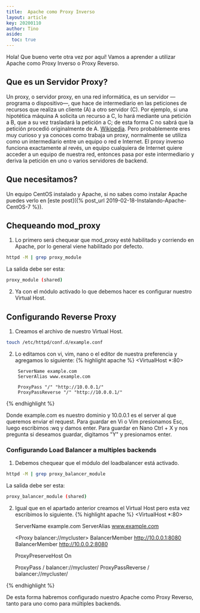 ```yaml
---
title:  Apache como Proxy Inverso
layout: article
key: 20200110
author: Tino
aside:
  toc: true
---
```


Hola! Que bueno verte otra vez por aquí!
Vamos a aprender a utilizar Apache como Proxy Inverso o Proxy Reverso.<!--more-->  

## Que es un Servidor Proxy?
Un proxy, o servidor proxy, en una red informática, es un servidor —programa o dispositivo—, que hace de intermediario en las peticiones de recursos que realiza un cliente (A) a otro servidor (C). Por ejemplo, si una hipotética máquina A solicita un recurso a C, lo hará mediante una petición a B, que a su vez trasladará la petición a C; de esta forma C no sabrá que la petición procedió originalmente de A. [Wikipedia](https://es.wikipedia.org/wiki/Servidor_proxy).
Pero probablemente eres muy curioso y ya conoces como trabaja un proxy, normalmente se utiliza como un intermediario entre un equipo o red e Internet. El proxy inverso funciona exactamente al revés, un equipo cualquiera de Internet quiere acceder a un equipo de nuestra red, entonces pasa por este intermediario y deriva la petición en uno o varios servidores de backend.

## Que necesitamos?

Un equipo CentOS instalado y Apache, si no sabes como instalar Apache puedes verlo en [este post]({% post_url 2019-02-18-Instalando-Apache-CentOS-7 %}).

## Chequeando mod_proxy

1. Lo primero será chequear que mod_proxy esté habilitado y corriendo en Apache, por lo general viene habilitado por defecto.
~~~ bash
httpd -M | grep proxy_module
~~~
La salida debe ser esta:
~~~ bash
proxy_module (shared)
~~~

2. Ya con el módulo activado lo que debemos hacer es configurar nuestro Virtual Host.

## Configurando Reverse Proxy

1. Creamos el archivo de nuestro Virtual Host.
~~~ bash
touch /etc/httpd/conf.d/example.conf
~~~

2. Lo editamos con vi, vim, nano o el editor de nuestra preferencia y agregamos lo siguiente:
{% highlight apache %}
<VirtualHost *:80>

        ServerName example.com
        ServerAlias www.example.com

        ProxyPass "/" "http://10.0.0.1/"
        ProxyPassReverse "/" "http://10.0.0.1/"

</VirtualHost>
{% endhighlight %}

Donde example.com es nuestro dominio y 10.0.0.1 es el server al que queremos enviar el request.
Para guardar en Vi o Vim presionamos Esc, luego escribimos :wq y damos enter.
Para guardar en Nano Ctrl + X y nos pregunta si deseamos guardar, digitamos "Y" y presionamos enter.

### Configurando Load Balancer a multiples backends

1. Debemos chequear que el módulo del loadbalancer está activado.
~~~ bash
httpd -M | grep proxy_balancer_module
~~~
La salida debe ser esta:
~~~ bash
proxy_balancer_module (shared)
~~~

2. Igual que en el apartado anterior creamos el Virtual Host pero esta vez escribimos lo siguiente.
{% highlight apache %}
<VirtualHost *:80>

	ServerName example.com
	ServerAlias www.example.com

	<Proxy balancer://mycluster>
		BalancerMember http://10.0.0.1:8080
		BalancerMember http://10.0.0.2:8080
	</Proxy>

	ProxyPreserveHost On

	ProxyPass / balancer://mycluster/
	ProxyPassReverse / balancer://mycluster/

</VirtualHost>
{% endhighlight %}

De esta forma habremos configurado nuestro Apache como Proxy Reverso, tanto para uno como para múltiples backends.
